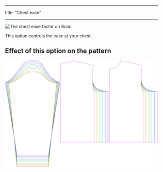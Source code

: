 ***

title: "Chest ease"

***

![The chest ease factor on Brian](./chestease.svg)

This option controls the ease at your chest.

## Effect of this option on the pattern

![This image shows the effect of this option by superimposing several variants that have a different value for this option](brian_chestease_sample.svg "Effect of this option on the pattern")
